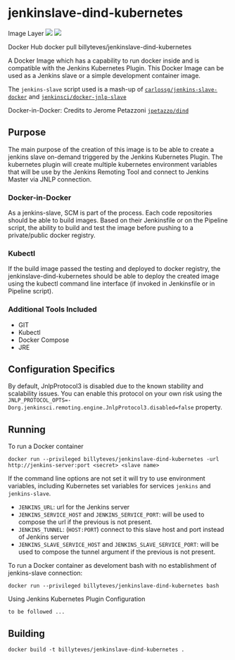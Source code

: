 # jenkinslave-dind-kubernetes

Image Layer
[![](https://images.microbadger.com/badges/version/billyteves/jenkinslave-dind-kubernetes.svg)](https://microbadger.com/images/billyteves/jenkinslave-dind-kubernetes "Get your own version badge on microbadger.com") [![](https://images.microbadger.com/badges/image/billyteves/jenkinslave-dind-kubernetes.svg)](https://microbadger.com/images/billyteves/jenkinslave-dind-kubernetes "Get your own image badge on microbadger.com")

Docker Hub
    docker pull billyteves/jenkinslave-dind-kubernetes

A Docker Image which has a capability to run docker inside and is compatible with the Jenkins Kubernetes Plugin.
This Docker Image can be used as a Jenkins slave or a simple development container image.

The `jenkins-slave` script used is a mash-up of [`carlossg/jenkins-slave-docker`](https://github.com/carlossg/jenkins-slave-docker)
and [`jenkinsci/docker-jnlp-slave`](https://github.com/jenkinsci/docker-jnlp-slave)

Docker-in-Docker: Credits to Jerome Petazzoni [`jpetazzo/dind`](https://github.com/jpetazzo/dind)

## Purpose
The main purpose of the creation of this image is to be able to create a jenkins slave on-demand triggered by the Jenkins Kubernetes Plugin. The kubernetes plugin will create multiple kubernetes environment variables that will be use by the Jenkins Remoting Tool and connect to Jenkins Master via JNLP connection.

### Docker-in-Docker
As a jenkins-slave, SCM is part of the process. Each code repositories should be able to build images. Based on their Jenkinsfile or on the Pipeline script, the ability to build and test the image before pushing to a private/public docker registry.

### Kubectl
If the build image passed the testing and deployed to docker registry, the jenkinslave-dind-kubernetes should be able to deploy the created image using the kubectl command line interface (if invoked in Jenkinsfile or in Pipeline script).

### Additional Tools Included
* GIT
* Kubectl
* Docker Compose
* JRE

## Configuration Specifics

By default, JnlpProtocol3 is disabled due to the known stability and scalability issues.
You can enable this protocol on your own risk using the 
<code>JNLP_PROTOCOL_OPTS=-Dorg.jenkinsci.remoting.engine.JnlpProtocol3.disabled=false</code> property.

## Running

To run a Docker container

    docker run --privileged billyteves/jenkinslave-dind-kubernetes -url http://jenkins-server:port <secret> <slave name>

If the command line options are not set it will try to use environment variables,
including Kubernetes set variables for services `jenkins` and `jenkins-slave`.

* `JENKINS_URL`: url for the Jenkins server
* `JENKINS_SERVICE_HOST` and `JENKINS_SERVICE_PORT`: will be used to compose the url if the previous is not present.
* `JENKINS_TUNNEL`: (`HOST:PORT`) connect to this slave host and port instead of Jenkins server
* `JENKINS_SLAVE_SERVICE_HOST` and `JENKINS_SLAVE_SERVICE_PORT`: will be used to compose the tunnel argument if the previous is not present.

To run a Docker container as develoment bash with no establishment of jenkins-slave connection:

    docker run --privileged billyteves/jenkinslave-dind-kubernetes bash

Using Jenkins Kubernetes Plugin Configuration

    to be followed ...

## Building

    docker build -t billyteves/jenkinslave-dind-kubernetes .
